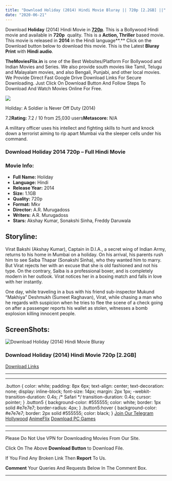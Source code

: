 ```yaml
---
title: "Download Holiday (2014) Hindi Movie Bluray || 720p [2.2GB] ||"
date: "2020-06-21"
---
```


Download **Holiday** (2014) Hindi Movie in [**720p**](https://1moviesflix.com/720p-movies/). This is a Bollywood Hindi movie and available in **720p**  quality. This is a **Action, Thriller** based movie. This movie is released in **2014** in the Hindi language**.** Click on the Download button below to download this movie. This is the Latest **Bluray Print** with **Hindi audio**.

**TheMoviesFlix.in** is one of the Best Websites/Platform For Bollywood and Indian Movies and Series. We also provide south movies like Tamil, Telugu and Malayalam movies, and also Bengali, Punjabi, and other local movies. We Provide Direct Fast Google Drive Download Links For Secure Downloading. Just Click On Download Button And Follow Steps To Download And Watch Movies Online For Free.

[![](https://m.media-amazon.com/images/M/MV5BMTVkMzljMzUtZmIxMS00YWNlLTlkNDMtYmU0Nzc3MjU3OGUwXkEyXkFqcGdeQXVyODMyODMxNDY@._V1_SX300.jpg)](https://www.imdb.com/title/tt2556308/ "Holiday: A Soldier is Never Off Duty")

Holiday: A Soldier is Never Off Duty (2014)

7.2**Rating:** 7.2 / 10 from 25,030 users**Metascore:** N/A

A military officer uses his intellect and fighting skills to hunt and knock down a terrorist aiming to rip apart Mumbai via the sleeper cells under his command.

### Download Holiday 2014 720p – Full Hindi Movie

### Movie Info:

- **Full Name:** Holiday
- **Language:** Hindi
- **Release Year:** 2014
- **Size:** 1.1GB
- **Quality:** 720p
- **Format:** Mkv
- **Director:** A.R. Murugadoss
- **Writers:** A.R. Murugadoss
- **Stars:** Akshay Kumar, Sonakshi Sinha, Freddy Daruwala

## Storyline:

Virat Bakshi (Akshay Kumar), Captain in D.I.A., a secret wing of Indian Army, returns to his home in Mumbai on a holiday. On his arrival, his parents rush him to see Saiba Thapar (Sonakshi Sinha), who they wanted him to marry. But Virat rejects her with an excuse that she is old fashioned and not his type. On the contrary, Saiba is a professional boxer, and is completely modern in her outlook. Virat notices her in a boxing match and falls in love with her instantly.

One day, while traveling in a bus with his friend sub-inspector Mukund “Makhiya” Deshmukh (Sumeet Raghavan), Virat, while chasing a man who he regards with suspicion when he tries to flee the scene of a check going on after a passenger reports his wallet as stolen, witnesses a bomb explosion killing innocent people.

## ScreenShots:

![Download Holiday (2014) Hindi Movie Bluray](https://m.media-amazon.com/images/M/MV5BZjUwOTQ2YzEtMmNhNS00ZTEzLTk3MjEtYWZlZmIwMmMzNjg4XkEyXkFqcGdeQXVyODMyODMxNDY@._V1_QL50_SX1777_CR0,0,1777,999_AL_.jpg)

### Download Holiday (2014) Hindi Movie 720p \[2.2GB\]

[Download Links](https://1moviesflix.com?a270777880=RzFhTGgrc3h2cmhRNDZRYVFxcnk3cVNwdW9hTjg4SjVRMWR4NDYwNHI1Qm1EWVFyc2FnUHpWcHZ4bTNtY0tpQzRJRUJIMGVaN3FFek1scWhHcWhpQ0xVQjhFaWU2cE5ZS0QwVFlONWxRYk09)

* * *

* * *

.button { color: white; padding: 8px 6px; text-align: center; text-decoration: none; display: inline-block; font-size: 14px; margin: 2px 1px; -webkit-transition-duration: 0.4s; /\* Safari \*/ transition-duration: 0.4s; cursor: pointer; } .button5 { background-color: #555555; color: white; border: 1px solid #e7e7e7; border-radius: 4px; } .button5:hover { background-color: #e7e7e7; border: 2px solid #555555; color: black; } [Join Our Telegram](http://gdrivepro.xyz/join.php) [Hollywood](https://moviesverse.com/) [AnimeFlix](https://animeflix.in/) [Download PC Games](https://gamesflix.net/)  

* * *

* * *

  

Please Do Not Use VPN for Downloading Movies From Our Site.

Click On The Above **Download Button** to Download File.

If You Find Any Broken Link Then **Report** To Us.

**Comment** Your Queries And Requests Below In The Comment Box.

* * *
